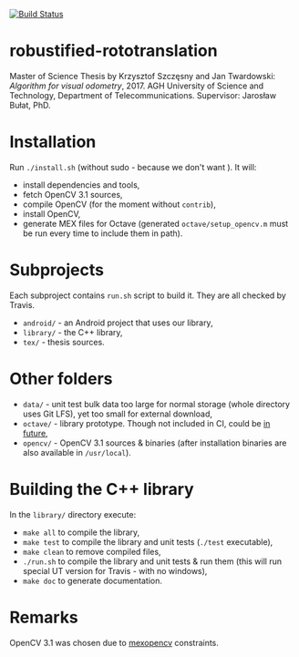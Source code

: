 [![Build Status](https://travis-ci.com/kaszczesny/robustified-rototranslation.svg?token=LDEBpPqPEdFYWy3sTZpg&branch=master)](https://travis-ci.com/kaszczesny/robustified-rototranslation)

# robustified-rototranslation
Master of Science Thesis by Krzysztof Szczęsny and Jan Twardowski: *Algorithm for visual odometry*, 2017.
AGH University of Science and Technology, Department of Telecommunications.
Supervisor: Jarosław Bułat, PhD.

# Installation
Run `./install.sh` (without sudo - because we don't want ). It will:
 * install dependencies and tools,
 * fetch OpenCV 3.1 sources,
 * compile OpenCV (for the moment without `contrib`),
 * install OpenCV,
 * generate MEX files for Octave (generated `octave/setup_opencv.m` must be run every time to include them in path).

# Subprojects
Each subproject contains `run.sh` script to build it. They are all checked by Travis.
 * `android/` - an Android project that uses our library,
 * `library/` - the C++ library,
 * `tex/` - thesis sources.

# Other folders
 * `data/` - unit test bulk data too large for normal storage (whole directory uses Git LFS), yet too small for external download,
 * `octave/` - library prototype. Though not included in CI, could be [in](https://github.com/scottclowe/MOxUnit) [future](https://github.com/scottclowe/matlab-continuous-integration),
 * `opencv/` - OpenCV 3.1 sources & binaries (after installation binaries are also available in `/usr/local`). 

# Building the C++ library
In the `library/` directory execute:
 * `make all` to compile the library,
 * `make test` to compile the library and unit tests (`./test` executable),
 * `make clean` to remove compiled files,
 * `./run.sh` to compile the library and unit tests & run them (this will run special UT version for Travis - with no windows),
 * `make doc` to generate documentation.

# Remarks
OpenCV 3.1 was chosen due to [mexopencv](https://github.com/kyamagu/mexopencv) constraints.

